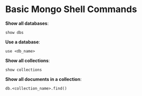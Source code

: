# Basic Mongo Shell Commands

**Show all databases**:

```shell
show dbs
```

**Use a database**:

```shell
use <db_name>
```

**Show all collections**:

```shell
show collections
```

**Show all documents in a collection**:

```shell
db.<collection_name>.find()
```
